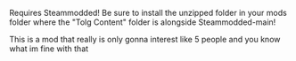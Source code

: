 Requires Steammodded!
Be sure to install the unzipped folder in your mods folder where the "Tolg Content" folder is alongside Steammodded-main!

This is a mod that really is only gonna interest like 5 people and you know what im fine with that
